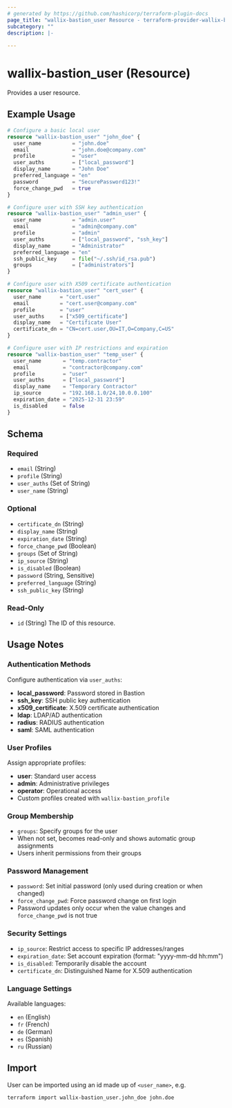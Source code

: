 ```yaml
---
# generated by https://github.com/hashicorp/terraform-plugin-docs
page_title: "wallix-bastion_user Resource - terraform-provider-wallix-bastion"
subcategory: ""
description: |-
    
---
```


# wallix-bastion_user (Resource)

Provides a user resource.

## Example Usage

```terraform
# Configure a basic local user
resource "wallix-bastion_user" "john_doe" {
  user_name          = "john.doe"
  email              = "john.doe@company.com"
  profile            = "user"
  user_auths         = ["local_password"]
  display_name       = "John Doe"
  preferred_language = "en"
  password           = "SecurePassword123!"
  force_change_pwd   = true
}

# Configure user with SSH key authentication
resource "wallix-bastion_user" "admin_user" {
  user_name          = "admin.user"
  email              = "admin@company.com"
  profile            = "admin"
  user_auths         = ["local_password", "ssh_key"]
  display_name       = "Administrator"
  preferred_language = "en"
  ssh_public_key     = file("~/.ssh/id_rsa.pub")
  groups             = ["administrators"]
}

# Configure user with X509 certificate authentication
resource "wallix-bastion_user" "cert_user" {
  user_name      = "cert.user"
  email          = "cert.user@company.com"
  profile        = "user"
  user_auths     = ["x509_certificate"]
  display_name   = "Certificate User"
  certificate_dn = "CN=cert.user,OU=IT,O=Company,C=US"
}

# Configure user with IP restrictions and expiration
resource "wallix-bastion_user" "temp_user" {
  user_name       = "temp.contractor"
  email           = "contractor@company.com"
  profile         = "user"
  user_auths      = ["local_password"]
  display_name    = "Temporary Contractor"
  ip_source       = "192.168.1.0/24,10.0.0.100"
  expiration_date = "2025-12-31 23:59"
  is_disabled     = false
}
```

<!-- schema generated by tfplugindocs -->
## Schema

### Required

- `email` (String)
- `profile` (String)
- `user_auths` (Set of String)
- `user_name` (String)

### Optional

- `certificate_dn` (String)
- `display_name` (String)
- `expiration_date` (String)
- `force_change_pwd` (Boolean)
- `groups` (Set of String)
- `ip_source` (String)
- `is_disabled` (Boolean)
- `password` (String, Sensitive)
- `preferred_language` (String)
- `ssh_public_key` (String)

### Read-Only

- `id` (String) The ID of this resource.

## Usage Notes

### Authentication Methods

Configure authentication via `user_auths`:

- **local_password**: Password stored in Bastion
- **ssh_key**: SSH public key authentication
- **x509_certificate**: X.509 certificate authentication
- **ldap**: LDAP/AD authentication
- **radius**: RADIUS authentication
- **saml**: SAML authentication

### User Profiles

Assign appropriate profiles:

- **user**: Standard user access
- **admin**: Administrative privileges
- **operator**: Operational access
- Custom profiles created with `wallix-bastion_profile`

### Group Membership

- `groups`: Specify groups for the user
- When not set, becomes read-only and shows automatic group assignments
- Users inherit permissions from their groups

### Password Management

- `password`: Set initial password (only used during creation or when changed)
- `force_change_pwd`: Force password change on first login
- Password updates only occur when the value changes and `force_change_pwd` is not true

### Security Settings

- `ip_source`: Restrict access to specific IP addresses/ranges
- `expiration_date`: Set account expiration (format: "yyyy-mm-dd hh:mm")
- `is_disabled`: Temporarily disable the account
- `certificate_dn`: Distinguished Name for X.509 authentication

### Language Settings

Available languages:

- `en` (English)
- `fr` (French)
- `de` (German)
- `es` (Spanish)
- `ru` (Russian)

## Import

User can be imported using an id made up of `<user_name>`, e.g.

```shell
terraform import wallix-bastion_user.john_doe john.doe
```
